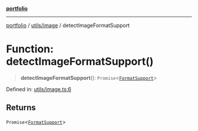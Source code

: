 [**portfolio**](../../../README.md)

***

[portfolio](../../../modules.md) / [utils/image](../README.md) / detectImageFormatSupport

# Function: detectImageFormatSupport()

> **detectImageFormatSupport**(): `Promise`\<[`FormatSupport`](../interfaces/FormatSupport.md)\>

Defined in: [utils/image.ts:6](https://github.com/tnorlund/Portfolio/blob/035b11ab543a17ec78b83c4fcc284e0d2a2292d2/portfolio/utils/image.ts#L6)

## Returns

`Promise`\<[`FormatSupport`](../interfaces/FormatSupport.md)\>
